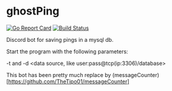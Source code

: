 # ghostPing
[![Go Report Card](https://goreportcard.com/badge/github.com/TheTipo01/ghostPing)](https://goreportcard.com/report/github.com/TheTipo01/ghostPing)
[![Build Status](https://travis-ci.com/TheTipo01/ghostPing.svg?branch=master)](https://travis-ci.com/TheTipo01/ghostPing)

Discord bot for saving pings in a mysql db.

Start the program with the following parameters: 

-t <discord token> and -d <data source, like user:pass@tcp(ip:3306)/database>

This bot has been pretty much replace by (messageCounter)[https://github.com/TheTipo01/messageCounter]
